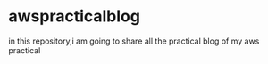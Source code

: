 # awspracticalblog
in this repository,i am going to share all the practical blog of my aws practical
